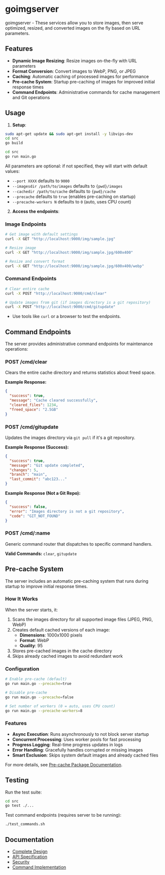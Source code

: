 # goimgserver

goimgserver - These services allow you to store images, then serve optimized, resized, and converted images on the fly based on URL parameters.

## Features

- **Dynamic Image Resizing**: Resize images on-the-fly with URL parameters
- **Format Conversion**: Convert images to WebP, PNG, or JPEG
- **Caching**: Automatic caching of processed images for performance
- **Pre-cache System**: Startup pre-caching of images for improved initial response times
- **Command Endpoints**: Administrative commands for cache management and Git operations

## Usage

1. **Setup**:

```bash
sudo apt-get update && sudo apt-get install -y libvips-dev
cd src
go build
```

```bash
cd src
go run main.go
```

All parameters are optional: if not specified, they will start with default values:

- `--port XXXX` defaults to `9000`
- `--imagesdir /path/to/images` defaults to `{pwd}/images`
- `--cachedir /path/to/cache` defaults to `{pwd}/cache`
- `--precache` defaults to `true` (enables pre-caching on startup)
- `--precache-workers N` defaults to `0` (auto, uses CPU count)

2. **Access the endpoints**:

### Image Endpoints

```bash
# Get image with default settings
curl -X GET "http://localhost:9000/img/sample.jpg"

# Resize image
curl -X GET "http://localhost:9000/img/sample.jpg/600x400"

# Resize and convert format
curl -X GET "http://localhost:9000/img/sample.jpg/600x400/webp"
```

### Command Endpoints

```bash
# Clear entire cache
curl -X POST "http://localhost:9000/cmd/clear"

# Update images from git (if images directory is a git repository)
curl -X POST "http://localhost:9000/cmd/gitupdate"
```

- Use tools like `curl` or a browser to test the endpoints.

## Command Endpoints

The server provides administrative command endpoints for maintenance operations:

### POST /cmd/clear
Clears the entire cache directory and returns statistics about freed space.

**Example Response:**
```json
{
  "success": true,
  "message": "Cache cleared successfully",
  "cleared_files": 1234,
  "freed_space": "2.5GB"
}
```

### POST /cmd/gitupdate
Updates the images directory via `git pull` if it's a git repository.

**Example Response (Success):**
```json
{
  "success": true,
  "message": "Git update completed",
  "changes": 5,
  "branch": "main",
  "last_commit": "abc123..."
}
```

**Example Response (Not a Git Repo):**
```json
{
  "success": false,
  "error": "Images directory is not a git repository",
  "code": "GIT_NOT_FOUND"
}
```

### POST /cmd/:name
Generic command router that dispatches to specific command handlers.

**Valid Commands:** `clear`, `gitupdate`

## Pre-cache System

The server includes an automatic pre-caching system that runs during startup to improve initial response times.

### How It Works

When the server starts, it:
1. Scans the images directory for all supported image files (JPEG, PNG, WebP)
2. Creates default cached versions of each image:
   - **Dimensions**: 1000x1000 pixels
   - **Format**: WebP
   - **Quality**: 95
3. Stores pre-cached images in the cache directory
4. Skips already cached images to avoid redundant work

### Configuration

```bash
# Enable pre-cache (default)
go run main.go --precache=true

# Disable pre-cache
go run main.go --precache=false

# Set number of workers (0 = auto, uses CPU count)
go run main.go --precache-workers=8
```

### Features

- **Async Execution**: Runs asynchronously to not block server startup
- **Concurrent Processing**: Uses worker pools for fast processing
- **Progress Logging**: Real-time progress updates in logs
- **Error Handling**: Gracefully handles corrupted or missing images
- **Smart Exclusion**: Skips system default images and already cached files

For more details, see [Pre-cache Package Documentation](src/precache/README.md).

## Testing

Run the test suite:

```bash
cd src
go test ./...
```

Test command endpoints (requires server to be running):

```bash
./test_commands.sh
```

## Documentation

- [Complete Design](design/complete_design.md)
- [API Specification](design/06-api-specification.md)
- [Security](design/07-security.md)
- [Command Implementation](COMMAND_IMPLEMENTATION.md)


